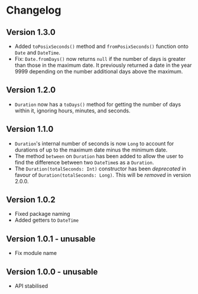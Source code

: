 # Changelog

## Version 1.3.0

-   Added `toPosixSeconds()` method and `fromPosixSeconds()` function onto `Date` and `DateTime`.
-   Fix: `Date.fromDays()` now returns `null` if the number of days is greater than those in the maximum date. It previously returned a date in the year 9999 depending on the number additional days above the maximum.

## Version 1.2.0

-   `Duration` now has a `toDays()` method for getting the number of days within it, ignoring hours, minutes, and seconds.

## Version 1.1.0

-   `Duration`'s internal number of seconds is now `Long` to account for durations of up to the maximum date
    minus the minimum date.
-   The method `between` on `Duration` has been added to allow the user to find the difference between two
    `DateTime`s as a `Duration`.
-   The `Duration(totalSeconds: Int)` constructor has been _deprecated_ in favour of `Duration(totalSeconds: Long)`. This will be _removed_ in version 2.0.0.

## Version 1.0.2

-   Fixed package naming
-   Added getters to `DateTime`

## Version 1.0.1 - **unusable**

-   Fix module name

## Version 1.0.0 - **unusable**

-   API stabilised
